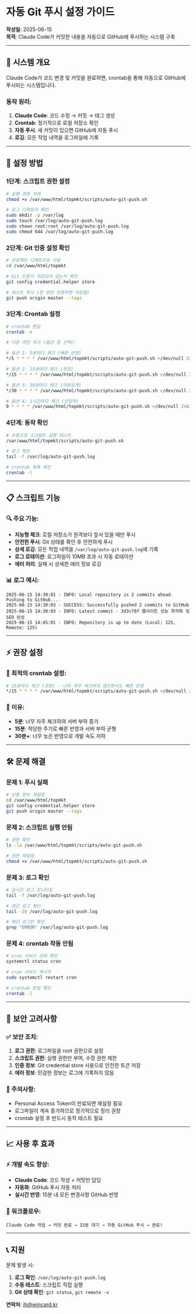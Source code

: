 # 자동 Git 푸시 설정 가이드

**작성일**: 2025-06-15  
**목적**: Claude Code가 커밋한 내용을 자동으로 GitHub에 푸시하는 시스템 구축

---

## 🎯 시스템 개요

Claude Code가 코드 변경 및 커밋을 완료하면, crontab을 통해 자동으로 GitHub에 푸시되는 시스템입니다.

### 동작 원리:
1. **Claude Code**: 코드 수정 → 커밋 → 태그 생성
2. **Crontab**: 정기적으로 로컬 저장소 확인
3. **자동 푸시**: 새 커밋이 있으면 GitHub에 자동 푸시
4. **로깅**: 모든 작업 내역을 로그파일에 기록

---

## 🚀 설정 방법

### 1단계: 스크립트 권한 설정

```bash
# 실행 권한 부여
chmod +x /var/www/html/topmkt/scripts/auto-git-push.sh

# 로그 디렉토리 확인
sudo mkdir -p /var/log
sudo touch /var/log/auto-git-push.log
sudo chown root:root /var/log/auto-git-push.log
sudo chmod 644 /var/log/auto-git-push.log
```

### 2단계: Git 인증 설정 확인

```bash
# 프로젝트 디렉토리로 이동
cd /var/www/html/topmkt

# Git 인증이 저장되어 있는지 확인
git config credential.helper store

# 테스트 푸시 (한 번만 인증하면 저장됨)
git push origin master --tags
```

### 3단계: Crontab 설정

```bash
# crontab 편집
crontab -e

# 다음 라인 추가 (옵션 중 선택):

# 옵션 1: 5분마다 체크 (빠른 반영)
*/5 * * * * /var/www/html/topmkt/scripts/auto-git-push.sh >/dev/null 2>&1

# 옵션 2: 15분마다 체크 (권장)
*/15 * * * * /var/www/html/topmkt/scripts/auto-git-push.sh >/dev/null 2>&1

# 옵션 3: 30분마다 체크 (여유있게)
*/30 * * * * /var/www/html/topmkt/scripts/auto-git-push.sh >/dev/null 2>&1

# 옵션 4: 1시간마다 체크 (안정적)
0 * * * * /var/www/html/topmkt/scripts/auto-git-push.sh >/dev/null 2>&1
```

### 4단계: 동작 확인

```bash
# 수동으로 스크립트 실행 테스트
/var/www/html/topmkt/scripts/auto-git-push.sh

# 로그 확인
tail -f /var/log/auto-git-push.log

# crontab 목록 확인
crontab -l
```

---

## 📋 스크립트 기능

### 🔍 주요 기능:
- **지능형 체크**: 로컬 저장소가 원격보다 앞서 있을 때만 푸시
- **안전한 푸시**: Git 상태를 확인 후 안전하게 푸시
- **상세 로깅**: 모든 작업 내역을 `/var/log/auto-git-push.log`에 기록
- **로그 로테이션**: 로그파일이 10MB 초과 시 자동 로테이션
- **에러 처리**: 실패 시 상세한 에러 정보 로깅

### 📊 로그 예시:
```
2025-06-15 14:30:01 - INFO: Local repository is 2 commits ahead. Pushing to GitHub...
2025-06-15 14:30:03 - SUCCESS: Successfully pushed 2 commits to GitHub
2025-06-15 14:30:03 - INFO: Latest commit - 3d3c78f 웹사이트 성능 최적화 및 SEO 완성
2025-06-15 14:45:01 - INFO: Repository is up to date (Local: 125, Remote: 125)
```

---

## ⚡ 권장 설정

### 🎯 최적의 crontab 설정:
```bash
# 15분마다 체크 (권장) - 너무 자주 체크하지 않으면서도 빠른 반영
*/15 * * * * /var/www/html/topmkt/scripts/auto-git-push.sh >/dev/null 2>&1
```

### 🔧 이유:
- **5분**: 너무 자주 체크하여 서버 부하 증가
- **15분**: 적당한 주기로 빠른 반영과 서버 부하 균형
- **30분+**: 너무 늦은 반영으로 개발 속도 저하

---

## 🛠️ 문제 해결

### 문제 1: 푸시 실패
```bash
# 인증 정보 재설정
cd /var/www/html/topmkt
git config credential.helper store
git push origin master --tags
```

### 문제 2: 스크립트 실행 안됨
```bash
# 권한 확인
ls -la /var/www/html/topmkt/scripts/auto-git-push.sh

# 권한 재설정
chmod +x /var/www/html/topmkt/scripts/auto-git-push.sh
```

### 문제 3: 로그 확인
```bash
# 실시간 로그 모니터링
tail -f /var/log/auto-git-push.log

# 최근 로그 확인
tail -20 /var/log/auto-git-push.log

# 에러 로그만 확인
grep "ERROR" /var/log/auto-git-push.log
```

### 문제 4: crontab 작동 안됨
```bash
# cron 서비스 상태 확인
systemctl status cron

# cron 서비스 재시작
sudo systemctl restart cron

# crontab 문법 확인
crontab -l
```

---

## 🔐 보안 고려사항

### ✅ 보안 조치:
1. **로그 권한**: 로그파일을 root 권한으로 설정
2. **스크립트 권한**: 실행 권한만 부여, 수정 권한 제한
3. **인증 정보**: Git credential store 사용으로 안전한 토큰 저장
4. **에러 정보**: 민감한 정보는 로그에 기록하지 않음

### 🚨 주의사항:
- Personal Access Token이 만료되면 재설정 필요
- 로그파일이 계속 증가하므로 정기적으로 정리 권장
- crontab 설정 후 반드시 동작 테스트 필요

---

## 📈 사용 후 효과

### ⚡ 개발 속도 향상:
- **Claude Code**: 코드 작성 + 커밋만 담당
- **자동화**: GitHub 푸시 자동 처리
- **실시간 반영**: 15분 내 모든 변경사항 GitHub 반영

### 🎯 워크플로우:
```
Claude Code 작업 → 커밋 완료 → 15분 대기 → 자동 GitHub 푸시 → 완료!
```

---

## 📞 지원

문제 발생 시:
1. **로그 확인**: `/var/log/auto-git-push.log`
2. **수동 테스트**: 스크립트 직접 실행
3. **Git 상태 확인**: `git status`, `git remote -v`

**연락처**: jh@wincard.kr